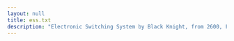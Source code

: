 ```yaml
---
layout: null
title: ess.txt
description: "Electronic Switching System by Black Knight, from 2600, Feb. 1984"
---
```

